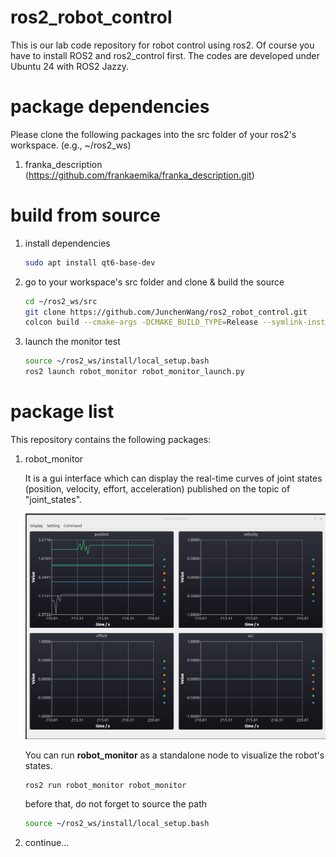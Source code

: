 # ros2_robot_control

This is our lab code repository for robot control using ros2. Of course you have to install ROS2 and ros2_control first. The codes are developed under Ubuntu 24 with ROS2 Jazzy.

# package dependencies

Please clone the following packages into the src folder of your ros2's workspace. (e.g., ~/ros2_ws)
   
   1. franka_description (https://github.com/frankaemika/franka_description.git)
  
# build from source

1. install dependencies

   ```bash
   sudo apt install qt6-base-dev
   ```
2. go to your workspace's src folder and clone & build the source

   ```bash
   cd ~/ros2_ws/src
   git clone https://github.com/JunchenWang/ros2_robot_control.git
   colcon build --cmake-args -DCMAKE_BUILD_TYPE=Release --symlink-install
   ```
3. launch the monitor test

   ```bash
   source ~/ros2_ws/install/local_setup.bash
   ros2 launch robot_monitor robot_monitor_launch.py
   ```

# package list

This repository contains the following packages:

1. robot_monitor

   It is a gui interface which can display the real-time curves of joint states (position, velocity, effort, acceleration) published on the topic of "joint_states".

   ![1730629536341](images/README/1730629536341.png)

   You can run **robot_monitor** as a standalone node to visualize the robot's states.

   ```bash
   ros2 run robot_monitor robot_monitor
   ```
   before that, do not forget to source the path

   ```bash
   source ~/ros2_ws/install/local_setup.bash
   ```
2. continue...
